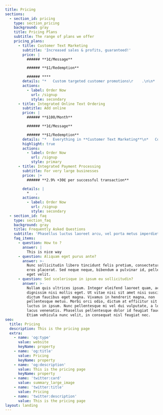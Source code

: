 ```yaml
---
title: Pricing
sections:
  - section_id: pricing
    type: section_pricing
    background: gray
    title: Pricing Plans
    subtitle: The range of plans we offer
    pricing_plans:
      - title: Customer Text Marketing
        subtitle: 'Increased sales & profits, guaranteed!'
        price: |
          ###### **1₵/Message**

          ###### **$1/Redemption**

          ###### ****
        details: "*   Custom targeted customer promotions\r    .\n\n*   Private, dedicated text-based connection.\n\n*   Automated customer promotion delivery.\n\n*   Automated redemption tracking.\n\n*   Ongoing managed services.\n\n*   Real time reporting.\n"
        actions:
          - label: Order Now
            url: /signup
            style: secondary
      - title: Integrated Online Text Ordering
        subtitle: Add online
        price: |
          ###### **$100/Month**

          ###### **1₵/Message**

          ###### **$1/Redemption**
        details: "*   Everything in **Customer Text Marketing**\n*   Conversion and hosting your current menu online on a dedicated\r\n    website at no charge.\n*   Complete integration with the custom targeted promotional we design\r\n    for you.\n*   A tablet PC free of charge for online order processing and training for\r\n    you and your staff.\n"
        highlight: true
        actions:
          - label: Order Now
            url: /signup
            style: primary
      - title: Integrated Payment Processing
        subtitle: For very large businesses
        price: |+
          ###### **2.9% +30₵ per successful transaction**

        details: |
          *   .
        actions:
          - label: Order Now
            url: /signup
            style: secondary
  - section_id: faq
    type: section_faq
    background: gray
    title: Frequently Asked Questions
    subtitle: 'Phasellus luctus laoreet arcu, vel porta metus imperdiet sit amet.'
    faq_items:
      - question: How to ?
        answer: |
          This is nice way 
      - question: Aliquam eget purus ante?
        answer: >-
          Nunc sollicitudin libero tincidunt felis pretium, consectetur aliquam
          eros placerat. Sed neque neque, bibendum a pulvinar id, pellentesque
          eget velit.
      - question: Sed scelerisque in ipsum eu sollicitudin?
        answer: >-
          Nullam quis ultrices ipsum. Integer eleifend laoreet quam, ac
          dignissim nisi mollis eget. Ut vitae nisi sit amet nisi suscipit
          dictum faucibus eget magna. Vivamus in hendrerit magna, non
          pellentesque metus. Morbi orci odio, dictum at efficitur sit amet,
          luctus in ipsum. Nunc pellentesque mi vel dui vulputate, a lobortis
          lacus venenatis. Phasellus pellentesque dolor id feugiat faucibus.
          Etiam vehicula nunc velit, in consequat nisl feugiat nec.
seo:
  title: Pricing
  description: This is the pricing page
  extra:
    - name: 'og:type'
      value: website
      keyName: property
    - name: 'og:title'
      value: Pricing
      keyName: property
    - name: 'og:description'
      value: This is the pricing page
      keyName: property
    - name: 'twitter:card'
      value: summary_large_image
    - name: 'twitter:title'
      value: Pricing
    - name: 'twitter:description'
      value: This is the pricing page
layout: landing
---
```

